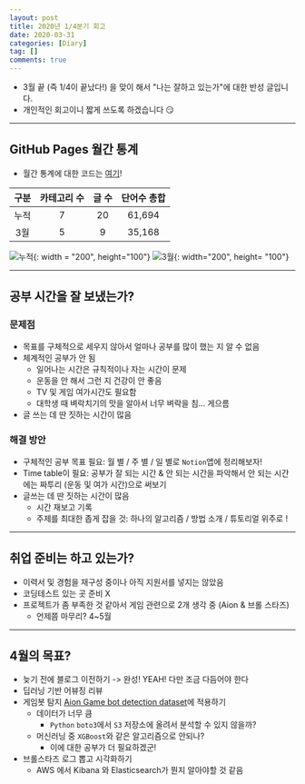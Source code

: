 ```yaml
---
layout: post
title: 2020년 1/4분기 회고
date: 2020-03-31
categories: [Diary]
tag: []
comments: true
---
```


* 3월 끝 (즉 1/4이 끝났다!) 을 맞이 해서 "나는 잘하고 있는가"에 대한 반성 글입니다. 
* 개인적인 회고이니 짧게 쓰도록 하겠습니다 :smirk:

---

## GitHub Pages 월간 통계

* 월간 통계에 대한 코드는 [여기](http://www.github.com/assaeunji/blog-stats)!

|구분| 카테고리 수  |  글 수 | 단어수 총합 |
|:---:|:---:|:---:|:---:|
|누적| 7 | 20 | 61,694|
|3월| 5  | 9  |35,168|

![누적](../../images/blog-stat.png){: width = "200", height="100"}
![3월](../../images/mar-blog-stat.png){: width="200", height= "100"}

---
## 공부 시간을 잘 보냈는가?

### 문제점

* 목표를 구체적으로 세우지 않아서 얼마나 공부를 많이 했는 지 알 수 없음
* 체계적인 공부가 안 됨
    - 일어나는 시간은 규칙적이나 자는 시간이 문제
    - 운동을 안 해서 그런 지 건강이 안 좋음
    - TV 및 게임 여가시간도 필요함
    - 대학생 때 벼락치기의 맛을 알아서 너무 벼락을 침... 게으름
* 글 쓰는 데 딴 짓하는 시간이 많음

### 해결 방안

* 구체적인 공부 목표 필요: 월 별 / 주 별 / 일 별로 `Notion`앱에 정리해보자!
* Time table이 필요: 공부가 잘 되는 시간 & 안 되는 시간을 파악해서 안 되는 시간에는 짜투리 (운동 및 여가 시간)으로 써보기
* 글쓰는 데 딴 짓하는 시간이 많음
    - 시간 재보고 기록
    - 주제를 최대한 좁게 잡을 것: 하나의 알고리즘 / 방법 소개 / 튜토리얼 위주로 !

---

## 취업 준비는 하고 있는가?

* 이력서 및 경험을 재구성 중이나 아직 지원서를 넣지는 않았음
* 코딩테스트 있는 곳 준비 X
* 프로젝트가 좀 부족한 것 같아서 게임 관련으로 2개 생각 중 (Aion & 브롤 스타즈)
  * 언제쯤 마무리? 4~5월


---

## 4월의 목표?

- 늦기 전에 블로그 이전하기 -> 완성! YEAH! 다만 조금 다듬어야 한다
- 딥러닝 기반 어뷰징 리뷰
- 게임봇 탐지 [Aion Game bot detection dataset](http://ocslab.hksecurity.net/Datasets/game-bot-detection)에 적용하기
  - 데이터가 너무 큼
    - `Python` `boto3`에서 `S3` 저장소에 올려서 분석할 수 있지 않을까?
  - 머신러닝 중 `XGBoost`와 같은 알고리즘으로 안되나?
    - 이에 대한 공부가 더 필요하겠군!
- 브롤스타즈 로그 뽑고 시각화하기
    - AWS 에서 Kibana 와 Elasticsearch가 뭔지 알아야할 것 같음